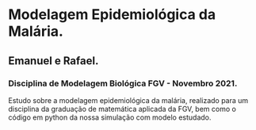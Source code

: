 # Modelagem Epidemiológica da Malária.

## Emanuel e Rafael.

### Disciplina de Modelagem Biológica FGV - Novembro 2021.

Estudo sobre a modelagem epidemiológica da malária, realizado para um disciplina da graduação de matemática aplicada da FGV, bem como o código em python da nossa simulação com modelo estudado.
